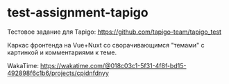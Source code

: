 # test-assignment-tapigo
Тестовое задание для Tapigo: https://github.com/tapigo-team/tapigo_test

Каркас фронтенда на Vue+Nuxt со сворачивающимся "темами" с картинкой и комментариями к теме.

WakaTime: https://wakatime.com/@018c03c1-5f31-4f8f-bd15-492898f6c1b6/projects/cpidnfdnyy
